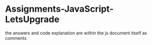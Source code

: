 # Assignments-JavaScript-LetsUpgrade

the answers and code explanation are within the js document itself as comments
